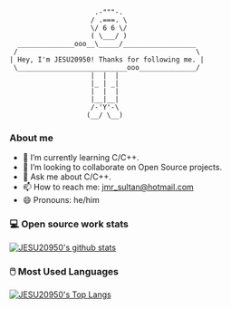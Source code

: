 ```
                     .-"""-.
                    / .===. \
                    \/ 6 6 \/
                    ( \___/ )
  ______________ooo__\_____/__________________
 /                                            \
| Hey, I'm JESU20950! Thanks for following me. |
 \___________________________ooo______________/
                    |  |  |
                    |_ | _|
                    |  |  |
                    |__|__|
                    /-'Y'-\
                   (__/ \__)
```

### About me

- 🌱 I’m currently learning C/C++.
- 👯 I’m looking to collaborate on Open Source projects.
- 💬 Ask me about C/C++.
- 📫 How to reach me: jmr_sultan@hotmail.com
- 😄 Pronouns: he/him

### 💻 Open source work stats

[![JESU20950's github stats](https://github-readme-stats.vercel.app/api?username=JESU20950&show_icons=true)](https://github.com/JESU20950)


### 🖱️ Most Used Languages


[![JESU20950's Top Langs](https://github-readme-stats.vercel.app/api/top-langs/?username=JESU20950&layout=compact)](https://github.com/anuraghazra/github-readme-stats)

